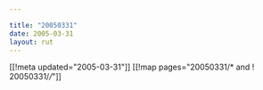 ```yaml
---

title: "20050331"
date: 2005-03-31
layout: rut
---
```


[[!meta updated="2005-03-31"]]
[[!map pages="20050331/* and ! 20050331/*/*"]]
